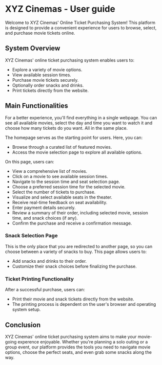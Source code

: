 # XYZ Cinemas - User guide


Welcome to XYZ Cinemas' Online Ticket Purchasing System! This platform is designed to provide a convenient experience for users to browse, select, and purchase movie tickets online.

## System Overview

XYZ Cinemas' online ticket purchasing system enables users to:
- Explore a variety of movie options.
- View available session times.
- Purchase movie tickets securely.
- Optionally order snacks and drinks.
- Print tickets directly from the website.

## Main Functionalities

For a better experience, you'll find everything in a single webpage. You can see all available movies, select the day and time you want to watch it and choose how many tickets do you want. All in the same place.

The homepage serves as the starting point for users. Here, you can:
- Browse through a curated list of featured movies.
- Access the movie selection page to explore all available options.

On this page, users can:
- View a comprehensive list of movies.
- Click on a movie to see available session times.
- Navigate to the session time and seat selection page.
- Choose a preferred session time for the selected movie.
- Select the number of tickets to purchase.
- Visualize and select available seats in the theater.
- Receive real-time feedback on seat availability.
- Enter payment details securely.
- Review a summary of their order, including selected movie, session time, and snack choices (if any).
- Confirm the purchase and receive a confirmation message.

### Snack Selection Page

This is the only place that you are redirected to another page, so you can choose between a variety of snacks to buy.
This page allows users to:
- Add snacks and drinks to their order.
- Customize their snack choices before finalizing the purchase.

### Ticket Printing Functionality

After a successful purchase, users can:
- Print their movie and snack tickets directly from the website.
- The printing process is dependent on the user's browser and operating system setup.

## Conclusion

XYZ Cinemas' online ticket purchasing system aims to make your movie-going experence enjoyable. 
Whether you're planning a solo outing or a group event, our platform provides the tools you need to navigate movie options, choose the perfect seats, and even grab some snacks along the way.
